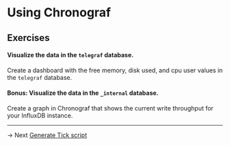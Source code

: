 # Using Chronograf

## Exercises
#### Visualize the data in the `telegraf` database.
Create a dashboard with the free memory, disk used, and cpu user values in the `telegraf` database.

#### Bonus: Visualize the data in the `_internal` database.
Create a graph in Chronograf that shows the current write throughput for your InfluxDB instance.


-----
-> Next [Generate Tick script](chronoGenerateTickScript.md)
